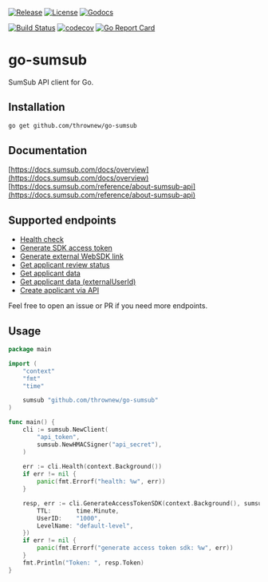 [![Release](https://img.shields.io/github/release/thrownew/go-sumsub.svg)](https://github.com/thrownew/go-sumsub/releases/latest)
[![License](https://img.shields.io/github/license/thrownew/go-sumsub.svg)](https://raw.githubusercontent.com/thrownew/go-sumsub/master/LICENSE)
[![Godocs](https://img.shields.io/badge/godoc-reference-blue.svg)](https://godoc.org/github.com/thrownew/go-sumsub)

[![Build Status](https://github.com/thrownew/go-sumsub/workflows/CI/badge.svg)](https://github.com/thrownew/go-sumsub/actions)
[![codecov](https://codecov.io/gh/thrownew/go-sumsub/branch/master/graph/badge.svg)](https://codecov.io/gh/thrownew/go-sumsub)
[![Go Report Card](https://goreportcard.com/badge/github.com/thrownew/go-sumsub)](https://goreportcard.com/report/github.com/thrownew/go-sumsub)

# go-sumsub

SumSub API client for Go.

## Installation

```bash
go get github.com/thrownew/go-sumsub
```

## Documentation

[https://docs.sumsub.com/docs/overview](https://docs.sumsub.com/docs/overview)
[https://docs.sumsub.com/reference/about-sumsub-api](https://docs.sumsub.com/reference/about-sumsub-api)

## Supported endpoints
- [Health check](https://docs.sumsub.com/reference/review-api-health)
- [Generate SDK access token](https://docs.sumsub.com/reference/generate-access-token)
- [Generate external WebSDK link](https://docs.sumsub.com/reference/generate-websdk-external-link)
- [Get applicant review status](https://docs.sumsub.com/reference/get-applicant-review-status)
- [Get applicant data](https://docs.sumsub.com/reference/get-applicant-data)
- [Get applicant data (externalUserId)](https://docs.sumsub.com/reference/get-applicant-data-via-externaluserid)
- [Create applicant via API](https://docs.sumsub.com/reference/create-applicant)

Feel free to open an issue or PR if you need more endpoints.

## Usage

```go
package main

import (
    "context"
    "fmt"
    "time"

	sumsub "github.com/thrownew/go-sumsub"
)

func main() {
	cli := sumsub.NewClient(
		"api_token",
		sumsub.NewHMACSigner("api_secret"),
	)
	
	err := cli.Health(context.Background())
	if err != nil {
		panic(fmt.Errorf("health: %w", err))
	}

	resp, err := cli.GenerateAccessTokenSDK(context.Background(), sumsub.GenerateAccessTokenSDKRequest{
		TTL:       time.Minute,
		UserID:    "1000",
		LevelName: "default-level",
	})
	if err != nil {
		panic(fmt.Errorf("generate access token sdk: %w", err))
	}
	fmt.Println("Token: ", resp.Token)
}
```